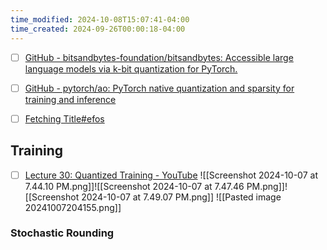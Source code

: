 ```yaml
---
time_modified: 2024-10-08T15:07:41-04:00
time_created: 2024-09-26T00:00:18-04:00
---
```

- [ ] [GitHub - bitsandbytes-foundation/bitsandbytes: Accessible large language models via k-bit quantization for PyTorch.](https://github.com/bitsandbytes-foundation/bitsandbytes)
- [ ] [GitHub - pytorch/ao: PyTorch native quantization and sparsity for training and inference](https://github.com/pytorch/ao)

- [ ] [Fetching Title#efos](https://newsletter.maartengrootendorst.com/p/a-visual-guide-to-quantization)


## Training

- [ ] [Lecture 30: Quantized Training - YouTube](https://www.youtube.com/watch?v=Br07GsnnvWc)
![[Screenshot 2024-10-07 at 7.44.10 PM.png]]![[Screenshot 2024-10-07 at 7.47.46 PM.png]]![[Screenshot 2024-10-07 at 7.49.07 PM.png]]
![[Pasted image 20241007204155.png]]

### Stochastic Rounding

